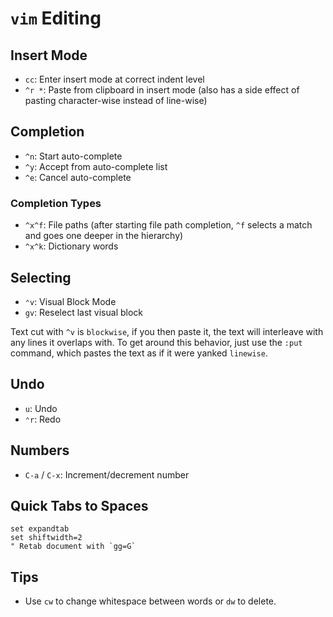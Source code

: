 # `vim` Editing

## Insert Mode

- `cc`: Enter insert mode at correct indent level
- `^r *`: Paste from clipboard in insert mode (also has a side effect of pasting character-wise instead of line-wise)

## Completion

- `^n`: Start auto-complete
- `^y`: Accept from auto-complete list
- `^e`: Cancel auto-complete

### Completion Types

- `^x^f`: File paths (after starting file path completion, `^f` selects a match and goes one deeper in the hierarchy)
- `^x^k`: Dictionary words

## Selecting

- `⌃v`: Visual Block Mode
- `gv`: Reselect last visual block

Text cut with `^v` is `blockwise`, if you then paste it, the text will interleave with any lines it overlaps with. To get around this behavior, just use the `:put` command, which pastes the text as if it were yanked `linewise`.

## Undo

- `u`: Undo
- `⌃r`: Redo

## Numbers

- `C-a` / `C-x`: Increment/decrement number

## Quick Tabs to Spaces

    set expandtab
    set shiftwidth=2
    " Retab document with `gg=G`

## Tips

- Use `cw` to change whitespace between words or `dw` to delete.
